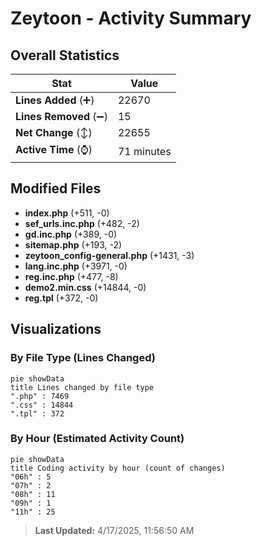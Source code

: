 # Zeytoon - Activity Summary 

## Overall Statistics

| Stat                   | Value                                                             |
| ---------------------- | ----------------------------------------------------------------- |
| **Lines Added** (➕)   | 22670                                          |
| **Lines Removed** (➖) | 15                                        |
| **Net Change** (↕)    | 22655                |
| **Active Time** (⌚)   | 71 minutes |


## Modified Files
- **index.php** (+511, -0)
- **sef_urls.inc.php** (+482, -2)
- **gd.inc.php** (+389, -0)
- **sitemap.php** (+193, -2)
- **zeytoon_config-general.php** (+1431, -3)
- **lang.inc.php** (+3971, -0)
- **reg.inc.php** (+477, -8)
- **demo2.min.css** (+14844, -0)
- **reg.tpl** (+372, -0)

## Visualizations

### By File Type (Lines Changed)

```mermaid
pie showData
title Lines changed by file type
".php" : 7469
".css" : 14844
".tpl" : 372
```

### By Hour (Estimated Activity Count)

```mermaid
pie showData
title Coding activity by hour (count of changes)
"06h" : 5
"07h" : 2
"08h" : 11
"09h" : 1
"11h" : 25
```


> **Last Updated:** 4/17/2025, 11:56:50 AM